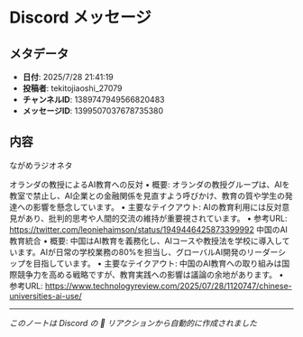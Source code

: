 # Discord メッセージ

## メタデータ
- **日付**: 2025/7/28 21:41:19
- **投稿者**: tekitojiaoshi_27079
- **チャンネルID**: 1389747949566820483
- **メッセージID**: 1399507037678735380

## 内容

ながめラジオネタ

オランダの教授によるAI教育への反対
•  概要: オランダの教授グループは、AIを教室で禁止し、AI企業との金融関係を見直すよう呼びかけ、教育の質や学生の発達への影響を懸念しています。
•  主要なテイクアウト: AIの教育利用には反対意見があり、批判的思考や人間的交流の維持が重要視されています。
•  参考URL: https://twitter.com/leoniehaimson/status/1949446425873399992
中国のAI教育統合
•  概要: 中国はAI教育を義務化し、AIコースや教授法を学校に導入しています。AIが日常の学校業務の80%を担当し、グローバルAI開発のリーダーシップを目指しています。
•  主要なテイクアウト: 中国のAI教育への取り組みは国際競争力を高める戦略ですが、教育実践への影響は議論の余地があります。
•  参考URL: https://www.technologyreview.com/2025/07/28/1120747/chinese-universities-ai-use/

---
*このノートは Discord の 📝 リアクションから自動的に作成されました*
